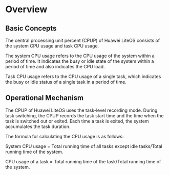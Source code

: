 # Overview<a name="EN-US_TOPIC_0312244420"></a>

## Basic Concepts<a name="en-us_topic_0175230304_section58658659128"></a>

The central processing unit percent \(CPUP\) of Huawei LiteOS consists of the system CPU usage and task CPU usage.

The system CPU usage refers to the CPU usage of the system within a period of time. It indicates the busy or idle state of the system within a period of time and also indicates the CPU load.

Task CPU usage refers to the CPU usage of a single task, which indicates the busy or idle status of a single task in a period of time.

## Operational Mechanism<a name="en-us_topic_0175230304_section64191838171416"></a>

The CPUP of Huawei LiteOS uses the task-level recording mode. During task switching, the CPUP records the task start time and the time when the task is switched out or exited. Each time a task is exited, the system accumulates the task duration.

The formula for calculating the CPU usage is as follows:

System CPU usage = Total running time of all tasks except idle tasks/Total running time of the system.

CPU usage of a task = Total running time of the task/Total running time of the system.


